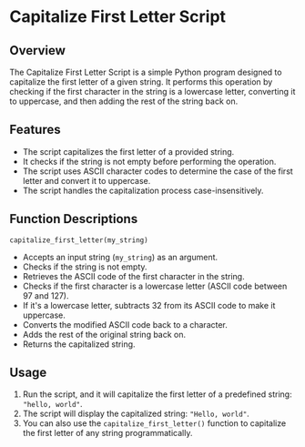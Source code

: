 # Capitalize First Letter Script

## Overview

The Capitalize First Letter Script is a simple Python program designed to capitalize the first letter of a given string. It performs this operation by checking if the first character in the string is a lowercase letter, converting it to uppercase, and then adding the rest of the string back on.

## Features

- The script capitalizes the first letter of a provided string.
- It checks if the string is not empty before performing the operation.
- The script uses ASCII character codes to determine the case of the first letter and convert it to uppercase.
- The script handles the capitalization process case-insensitively.

## Function Descriptions

`capitalize_first_letter(my_string)`

- Accepts an input string (`my_string`) as an argument.
- Checks if the string is not empty.
- Retrieves the ASCII code of the first character in the string.
- Checks if the first character is a lowercase letter (ASCII code between 97 and 127).
- If it's a lowercase letter, subtracts 32 from its ASCII code to make it uppercase.
- Converts the modified ASCII code back to a character.
- Adds the rest of the original string back on.
- Returns the capitalized string.

## Usage

1. Run the script, and it will capitalize the first letter of a predefined string: `"hello, world"`.
2. The script will display the capitalized string: `"Hello, world"`.
3. You can also use the `capitalize_first_letter()` function to capitalize the first letter of any string programmatically.

